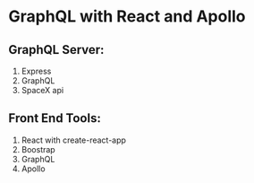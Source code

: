 # GraphQL with React and Apollo

## GraphQL Server:

1. Express
2. GraphQL
3. SpaceX api

## Front End Tools:

1. React with create-react-app
2. Boostrap
3. GraphQL
4. Apollo
